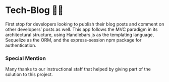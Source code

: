 # Tech-Blog 👩‍💻
First stop for developers looking to publish their blog posts and comment on other developers’ posts as well. This app follows the MVC paradigm in its architectural structure, using Handlebars.js as the templating language, Sequelize as the ORM, and the express-session npm package for authentication.

### Special Mention
Many thanks to our instructional staff that helped by giving part of the solution to this project. 
